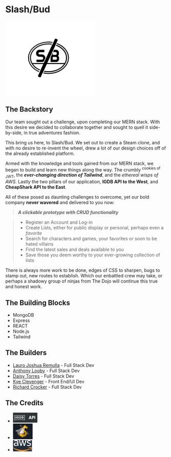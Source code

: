 # Slash/Bud
![alt text](https://github.com/LJR41/SlashBud/blob/master/client/slashbud/public/Img/slashbud.png)

## The Backstory 
Our team sought out a challenge, upon completing our MERN stack. With this desire we decided to collaborate together and sought to quell it side-by-side, in true adventures fashion. 

This bring us here, to Slash/Bud. We set out to create a Steam clone, and with no desire to re-invent the wheel, drew a lot of our design choices off of the already established platform.

Armed with the knowledge and tools gained from our MERN stack, we began to build and learn new things along the way. The crumbly <sup>cookies of</sup> <sub> JWT</sub>, the **_ever-changing direction of Tailwind_**, and the *ethereal wisps of AWS*. Lastly the two pillars of our application, **IGDB API to the West**, and **CheapShark API to the East**. 

All of these posed as daunting challenges to overcome, yet our bold company **never wavered** and delivered to you now: 


> *__A clickable prototype with CRUD functionality__*

> * Register an Account and Log-in
> * Create Lists, either for public display or personal, perhaps even a _favorite_
> * Search for characters and games, your favorites or soon to be hated villains
> * Find the latest sales and deals available to you
> * Save those you deem worthy to your ever-growing collection of lists


There is always more work to be done, edges of CSS to sharpen, bugs to stamp out, new routes to establish. Which our enbattled crew may take, or perhaps a shadowy group of ninjas from The Dojo will continue this true and honest work.

## The Building Blocks
* MongoDB
* Express
* REACT
* Node.js
* Tailwind


## The Builders
* [Lauro Joshua Remulla](https://github.com/LJR41) - Full Stack Dev
* [Anthony Looby](https://github.com/Anthonylooby1) - Full Stack Dev
* [Daisy Torres](https://github.com/daisytorres) - Full Stack Dev
* [Kye Clevenger](https://github.com/KyeClevenger) - Front End/UI Dev
* [Richard Crocker](https://github.com/RichardTCrocker) - Full Stack Dev
  
## The Credits
* [![alt text](https://github.com/LJR41/SlashBud/blob/master/client/slashbud/public/Img/IGDB.png)](https://api-docs.igdb.com/#getting-started)
* [![alt text](https://github.com/LJR41/SlashBud/blob/master/client/slashbud/public/Img/cheapshark.png)](https://apidocs.cheapshark.com/)
* [![alt text](https://github.com/LJR41/SlashBud/blob/master/client/slashbud/public/Img/AWS.png)](https://aws.amazon.com/free/?all-free-tier.sort-by=item.additionalFields.SortRank&all-free-tier.sort-order=asc&awsf.Free%20Tier%20Types=*all&awsf.Free%20Tier%20Categories=*all)
